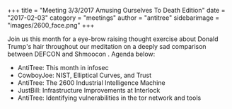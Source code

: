 +++
title = "Meeting 3/3/2017 Amusing Ourselves To Death Edition"
date = "2017-02-03"
category = "meetings"
author = "antitree"
sidebarimage = "images/2600_face.png"
+++

Join us this month for a eye-brow raising thought exercise about Donald
Trump's hair throughout our meditation on a deeply sad comparison
between DEFCON and Shmoocon . Agenda below:

* AntiTree: This month in infosec
* CowboyJoe: NIST, Elliptical Curves, and Trust
* AntiTree: The 2600 Industrial Intelligence Machine
* JustBill: Infrastructure Improvements at Interlock
* AntiTree: Identifying vulnerabilities in the tor network and tools
